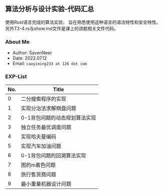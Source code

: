 ## 算法分析与设计实验-代码汇总

使用Rust语言完成的算法实验，
旨在熟悉使用这种语言的语法特性和安全特性。
另外T3-4.rs与show.md文件是课上的讲题相关文件代码。

### About Me

* Author: SavenNeer
* Date: 2022.07.12
* Email: ``caoyiming233 at 126 dot com``

### EXP-List

|No.|Title|
|--|--|
|0|二分搜索程序的实现|
|1|实现分治法求解棋盘问题|
|2|0-1背包问题的动态规划算法实现|
|3|独立任务最优调度问题|
|4|实现哈夫曼编码|
|5|实现汽车加油问题|
|6|0-1背包问题的回溯算法实现|
|7|图的m着色问题|
|8|旅行售货商问题|
|9|最小重量机器设计问题|

